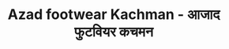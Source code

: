 ---
title: "Azad footwear Kachman - आजाद फुटवियर कचमन"
url: /kuchman/azad-footwear-kachman-aajaad-phuttviyr-kcmn/
shop: shoes
---